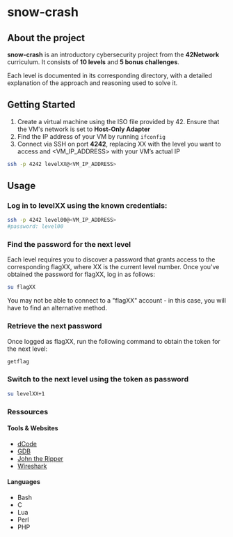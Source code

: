 # snow-crash

## About the project

**snow-crash** is an introductory cybersecurity project from the **42Network** curriculum. It consists of **10 levels** and **5 bonus challenges**.

Each level is documented in its corresponding directory, with a detailed explanation of the approach and reasoning used to solve it.

## Getting Started

1. Create a virtual machine using the ISO file provided by 42. Ensure that the VM's network is set to **Host-Only Adapter**
2. Find the IP address of your VM by running `ifconfig`
3. Connect via SSH on port **4242**, replacing XX with the level you want to access and <VM_IP_ADDRESS> with your VM’s actual IP

```bash
ssh -p 4242 levelXX@<VM_IP_ADDRESS>
```

## Usage

### Log in to levelXX using the known credentials:

```bash
ssh -p 4242 level00@<VM_IP_ADDRESS>
#password: level00
```
### Find the password for the next level

Each level requires you to discover a password that grants access to the corresponding flagXX, where XX is the current level number. Once you've obtained the password for flagXX, log in as follows:

```bash
su flagXX
```

You may not be able to connect to a "flagXX" account - in this case, you will have to find an alternative method.

### Retrieve the next password

Once logged as flagXX, run the following command to obtain the token for the next level:
```bash
getflag
```

### Switch to the next level using the token as password

```bash
su levelXX+1
```

### Ressources

#### Tools & Websites

- [dCode](https://www.dcode.fr)
- [GDB](https://en.wikipedia.org/wiki/GNU_Debugger)
- [John the Ripper](https://www.openwall.com/john)
- [Wireshark](https://www.wireshark.org)

#### Languages

- Bash
- C
- Lua
- Perl
- PHP
